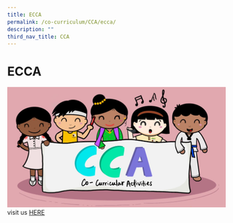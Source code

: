 ```yaml
---
title: ECCA
permalink: /co-curriculum/CCA/ecca/
description: ""
third_nav_title: CCA
---
```

# ECCA
![](/images/ecca.jpg)
visit us [HERE](https://sites.google.com/moe.edu.sg/blgpsccaportal/explore-cca)